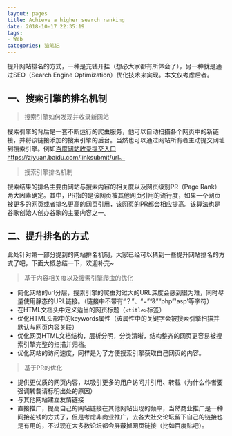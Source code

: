 ```yaml
---
layout: pages
title: Achieve a higher search ranking
date: 2018-10-17 22:35:19
tags:
- Web
categories: 猿笔记
---
```

提升网站排名的方式，一种是充钱开挂（想必大家都有所体会了），另一种就是通过SEO（Search Engine Optimization）优化技术来实现。本文仅考虑后者。

## 一、搜索引擎的排名机制
>搜索引擎如何发现并收录新网站

搜索引擎的背后是一套不断运行的爬虫服务，他可以自动扫描各个网页中的新链接，并将该链接添加的搜索引擎的后台。当然也可以通过网站所有者主动提交网址到搜索引擎。例如[百度网站收录提交入口](https://ziyuan.baidu.com/linksubmit/url)https://ziyuan.baidu.com/linksubmit/url。

>搜索引擎排名机制

搜索结果的排名主要由网站与搜索内容的相关度以及网页级别PR（Page Rank）两大因素确定。其中，PR指的是该网页被其他网页引用的流行度，如果一个网页被更多的网页或者排名更高的网页引用，该网页的PR都会相应提高。该算法也是谷歌创始人创办谷歌的主要内容之一。

## 二、提升排名的方式
此处针对第一部分提到的网站排名机制，大家已经可以猜到一些提升网站排名的方式了吧，下面大概总结一下，欢迎补充~
>基于内容相关度以及搜索引擎爬虫的优化
+ 简化网站的url分层，搜索引擎的爬虫对过大的URL深度会感到很为难，同时尽量使用静态的URL链接。（链接中不带有“？”、“=”“&”“php”'asp'等字符）
+ 在HTML文档头中定义适当的网页标题（`<title>`标签）
+ 优化HTML头部中的keywords属性（该属性中的关键字会被搜索引擎扫描并默认与网页内容关联）
+ 优化网页HTML文档结构，层析分明，分类清晰，结构整齐的网页更容易被搜索引擎完整的扫描并归档。
+ 优化网站的访问速度，同样是为了方便搜索引擎获取自己网页的内容。

>基于PR的优化
+ 提供更优质的网页内容，以吸引更多的用户访问并引用、转载（为什么作者要强调转载请标明出处的原因）
+ 与其他网站建立友情链接
+ 直接推广，提高自己的网站链接在其他网站出现的频率，当然商业推广是一种间接花钱的方式了，但是考虑非商业推广，去各大社交论坛留下自己的链接也是有用的，不过现在大多数论坛都会屏蔽掉网页链接（比如百度贴吧）。

